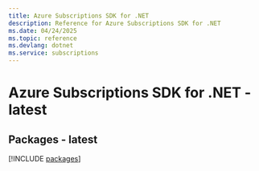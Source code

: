 ```yaml
---
title: Azure Subscriptions SDK for .NET
description: Reference for Azure Subscriptions SDK for .NET
ms.date: 04/24/2025
ms.topic: reference
ms.devlang: dotnet
ms.service: subscriptions
---
```

# Azure Subscriptions SDK for .NET - latest
## Packages - latest
[!INCLUDE [packages](subscriptions-index.md)]